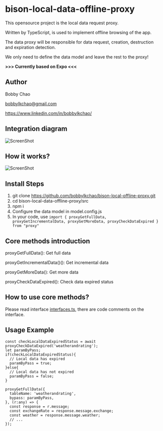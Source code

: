 # bison-local-data-offline-proxy
This opensource project is the local data request proxy.

Written by TypeScript, is used to implement offline browsing of the app.

The data proxy will be responsible for data request, creation, destruction and expiration detection.

We only need to define the data model and leave the rest to the proxy!

**>>> Currently based on Expo <<<**

## Author

Bobby Chao

bobbylkchao@gmail.com

https://www.linkedin.com/in/bobbylkchao/

## Integration diagram

![ScreenShot](https://raw.githubusercontent.com/bobbylkchao/bison-local-data-offline-proxy/main/README/1.png)

## How it works?

![ScreenShot](https://raw.githubusercontent.com/bobbylkchao/bison-local-data-offline-proxy/main/README/2.png)

## Install Steps

1. git clone https://github.com/bobbylkchao/bison-local-offline-proxy.git
2. cd bison-local-data-offline-proxy/src
3. npm i
4. Configure the data model in model.config.js
5. In your code, use `import { proxyGetFullData, proxyGetIncrementalData, proxyGetMoreData, proxyCheckDataExpired } from "proxy"`

## Core methods introduction

proxyGetFullData(): Get full data

proxyGetIncrementalData()(): Get incremental data

proxyGetMoreData(): Get more data

proxyCheckDataExpired(): Check data expired status

## How to use core methods?

Please read interface [interfaces.ts](https://github.com/bobbylkchao/bison-local-data-offlin-proxy/blob/main/src/interfaces.ts), there are code comments on the interface.

## Usage Example

```
const checkLocalDataExpiredStatus = await proxyCheckDataExpired('weatherandrating');
let paramByPass;
if(checkLocalDataExpiredStatus){
  // Local data has expired
  paramByPass = true;
}else{
  // Local data has not expired
  paramByPass = false;
}

proxyGetFullData({
  tableName: 'weatherandrating',
  bypass: paramByPass,
}, (r:any) => {
  const response = r.message;
  const exchangeRate = response.message.exchange;
  const weather = response.message.weather;
  // ... 
});
```
